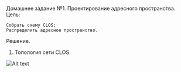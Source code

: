 Домашнее задание №1.
Проектирование адресного пространства.
Цель:

    Собрать схему CLOS;
    Распределить адресное пространство.

Решение.
1. Топология сети CLOS.

![Alt text](https://file%2B.vscode-resource.vscode-cdn.net/c%3A/Users/User/otus/lab1/clos.PNG?version%3D1685527000404)